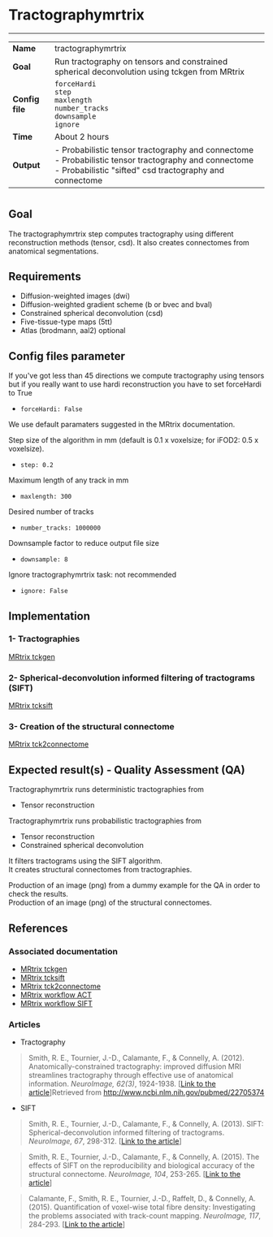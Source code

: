 # Tractographymrtrix
---

|                |                                                       |
|----------------|-------------------------------------------------------|
|**Name**        | tractographymrtrix                                    |
|**Goal**        | Run tractography on tensors and constrained spherical deconvolution using tckgen from MRtrix |
|**Config file** | `forceHardi` <br>`step` <br> `maxlength` <br> `number_tracks` <br> `downsample` <br> `ignore`|
|**Time**        | About 2 hours                                         |
|**Output**      | - Probabilistic tensor tractography and connectome <br> - Probabilistic tensor tractography and connectome <br> - Probabilistic "sifted" csd tractography and connectome |

#

## Goal

The tractographymrtrix step computes tractography using different reconstruction methods (tensor, csd). 
It also creates connectomes from anatomical segmentations.


## Requirements

- Diffusion-weighted images (dwi)
- Diffusion-weighted gradient scheme (b or bvec and bval)
- Constrained spherical deconvolution (csd)
- Five-tissue-type maps (5tt)
- Atlas (brodmann, aal2) optional

## Config files parameter

If you've got less than 45 directions we compute tractography using tensors but if you really want to use hardi reconstruction you have to set forceHardi to True

- `forceHardi: False`

We use default paramaters suggested in the MRtrix documentation.

Step size of the algorithm in mm (default is 0.1 x voxelsize; for iFOD2: 0.5 x voxelsize).

- `step: 0.2`

Maximum length of any track in mm

- `maxlength: 300`

Desired number of tracks

- `number_tracks: 1000000`

Downsample factor to reduce output file size

- `downsample: 8`

Ignore tractographymrtrix task: not recommended

- `ignore: False`

## Implementation

### 1- Tractographies 

<a href="https://github.com/MRtrix3/mrtrix3/wiki/tckgen" target="_blank">MRtrix tckgen</a>

### 2- Spherical-deconvolution informed filtering of tractograms (SIFT)

<a href="https://github.com/MRtrix3/mrtrix3/wiki/sift" target="_blank">MRtrix tcksift</a>

### 3- Creation of the structural connectome

<a href="https://github.com/MRtrix3/mrtrix3/wiki/tck2connectome" target="_blank">MRtrix tck2connectome</a>

## Expected result(s) - Quality Assessment (QA)

Tractographymrtrix runs deterministic tractographies from

- Tensor reconstruction

Tractographymrtrix runs probabilistic tractographies from

- Tensor reconstruction
- Constrained spherical deconvolution

It filters tractograms using the SIFT algorithm.  
It creates structural connectomes from tractographies.

Production of an image (png) from a dummy example for the QA in order to check the results.   
Production of an image (png) of the structural connectomes.

## References

### Associated documentation

- <a href="https://github.com/MRtrix3/mrtrix3/wiki/tcksift" target="_blank">MRtrix tckgen</a>
- <a href="https://github.com/MRtrix3/mrtrix3/wiki/tcksift" target="_blank">MRtrix tcksift</a>
- <a href="https://github.com/MRtrix3/mrtrix3/wiki/tck2connectome" target="_blank">MRtrix tck2connectome</a>
- <a href="https://github.com/MRtrix3/mrtrix3/wiki/Anatomically-Constrained-Tractography-(ACT)" target="_blank">MRtrix workflow ACT</a>
- <a href="https://github.com/MRtrix3/mrtrix3/wiki/SIFT" target="_blank">MRtrix workflow SIFT</a>

### Articles 

- Tractography 

> Smith, R. E., Tournier, J.-D., Calamante, F., & Connelly, A. (2012). Anatomically-constrained tractography: improved diffusion MRI streamlines tractography through effective use of anatomical information. *NeuroImage, 62(3)*, 1924-1938. [<a href="XXXXXXXX" target="_blank">Link to the article</a>]Retrieved from http://www.ncbi.nlm.nih.gov/pubmed/22705374

- SIFT

> Smith, R. E., Tournier, J.-D., Calamante, F., & Connelly, A. (2013). SIFT: Spherical-deconvolution informed filtering of tractograms. *NeuroImage, 67*, 298-312. [<a href="http://www.ncbi.nlm.nih.gov/pubmed/23238430" target="_blank">Link to the article</a>]

> Smith, R. E., Tournier, J.-D., Calamante, F., & Connelly, A. (2015). The effects of SIFT on the reproducibility and biological accuracy of the structural connectome. *NeuroImage, 104*, 253-265. [<a href="http://www.ncbi.nlm.nih.gov/pubmed/25312774" target="_blank">Link to the article</a>] 

> Calamante, F., Smith, R. E., Tournier, J.-D., Raffelt, D., & Connelly, A. (2015). Quantification of voxel-wise total fibre density: Investigating the problems associated with track-count mapping. *NeuroImage, 117*, 284-293. [<a href="http://www.ncbi.nlm.nih.gov/pubmed/26037054" target="_blank">Link to the article</a>] 

